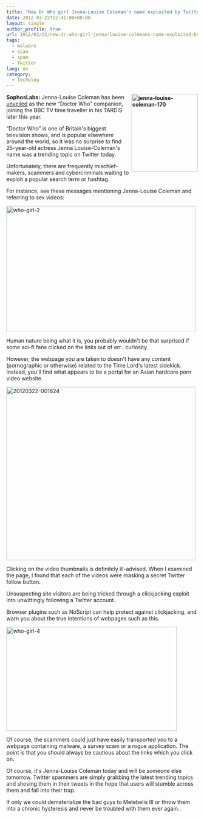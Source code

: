 ```yaml
---
title: "New Dr Who girl Jenna-Louise Coleman's name exploited by Twitter sex video scammers"
date: 2012-03-22T12:41:00+00:00
layout: single
author_profile: true
url: 2012/03/22/new-dr-who-girl-jenna-louise-colemans-name-exploited-by-twitter-sex-video-scammers/
tags:
  - malware
  - scam
  - spam
  - Twitter
lang: en
category: 
  - techblog
---
```

**[<img title="jenna-louise-coleman-170" border="0" alt="jenna-louise-coleman-170" align="right" src="http://lh3.ggpht.com/-w0txwnOjZSM/T2sWYjpBr9I/AAAAAAAAFQc/U41DDm9OCqE/jenna-louise-coleman-170_thumb.jpg?imgmax=800" width="174" height="204" />](http://lh4.ggpht.com/-4R_qoXYPEg0/T2sWSJKkEQI/AAAAAAAAFQU/0hxqWkAqlnE/s1600-h/jenna-louise-coleman-170%25255B2%25255D.jpg)SophosLabs:** Jenna-Louise Coleman has been [unveiled](http://www.bbc.co.uk/news/entertainment-arts-17456505) as the new “Doctor Who” companion, joining the BBC TV time traveller in his TARDIS later this year. 

“Doctor Who” is one of Britain's biggest television shows, and is popular elsewhere around the world, so it was no surprise to find 25-year-old actress Jenna Louise-Coleman's name was a trending topic on Twitter today. 

Unfortunately, there are frequently mischief-makers, scammers and cybercriminals waiting to exploit a popular search term or hashtag. 

For instance, see these messages mentioning Jenna-Louise Coleman and referring to sex videos: 

[<img title="who-girl-2" border="0" alt="who-girl-2" src="http://lh6.ggpht.com/-FUshcASb9kA/T2sWp6p7QdI/AAAAAAAAFQs/hZXOhG_LVIo/who-girl-2_thumb%25255B2%25255D.jpg?imgmax=800" width="498" height="331" />](http://lh4.ggpht.com/-ICg_lx1_owc/T2sWg_RVcII/AAAAAAAAFQk/n_otgegxpQo/s1600-h/who-girl-2%25255B4%25255D.jpg) 

Human nature being what it is, you probably wouldn't be that surprised if some sci-fi fans clicked on the links out of err.. curiosity. 

However, the webpage you are taken to doesn't have any content (pornographic or otherwise) related to the Time Lord's latest sidekick. Instead, you'll find what appears to be a portal for an Asian hardcore porn video website. 

[<img title="20120322-001824" border="0" alt="20120322-001824" src="http://lh4.ggpht.com/-NfJwfquk03k/T2sW2KAEr1I/AAAAAAAAFQ8/1BiZTKrAogU/20120322-001824_thumb%25255B2%25255D.jpg?imgmax=800" width="498" height="455" />](http://lh3.ggpht.com/-KmSA_FfTW_U/T2sWwzWAptI/AAAAAAAAFQ0/yAVFOnC4_s0/s1600-h/20120322-001824%25255B4%25255D.jpg) 

Clicking on the video thumbnails is definitely ill-advised. When I examined the page, I found that each of the videos were masking a secret Twitter follow button. 

Unsuspecting site visitors are being tricked through a clickjacking exploit into unwittingly following a Twitter account. 

Browser plugins such as NoScript can help protect against clickjacking, and warn you about the true intentions of webpages such as this. 

[<img title="who-girl-4" border="0" alt="who-girl-4" src="http://lh5.ggpht.com/-myMdFcCEwaY/T2sXB7wGM8I/AAAAAAAAFRM/9jX2ST44FbY/who-girl-4_thumb%25255B2%25255D.jpg?imgmax=800" width="449" height="273" />](http://lh3.ggpht.com/-ZEMqljGFeOs/T2sW7l2lA_I/AAAAAAAAFRE/RAEX-MekZT4/s1600-h/who-girl-4%25255B4%25255D.jpg) 

Of course, the scammers could just have easily transported you to a webpage containing malware, a survey scam or a rogue application. The point is that you should always be cautious about the links which you click on. 

Of course, it's Jenna-Louise Coleman today and will be someone else tomorrow. Twitter spammers are simply grabbing the latest trending topics and shoving them in their tweets in the hope that users will stumble across them and fall into their trap. 

If only we could dematerialize the bad guys to Metebelis III or throw them into a chronic hysteresis and never be troubled with them ever again..